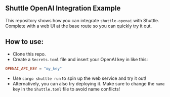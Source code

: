 ## Shuttle OpenAI Integration Example
This repository shows how you can integrate `shuttle-openai` with Shuttle. Complete with a web UI at the base route so you can quickly try it out.

## How to use:
- Clone this repo.
- Create a `Secrets.toml` file and insert your OpenAI key in like this:
```toml
OPENAI_API_KEY = "my_key"
```
- Use `cargo shuttle run` to spin up the web service and try it out!
- Alternatively, you can also try deploying it. Make sure to change the `name` key in the `Shuttle.toml` file to avoid name conflicts!
